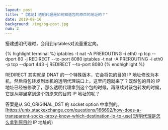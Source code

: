 ```yaml
---
layout: post
title: "【笔记】透明代理是如何知道包的原目的地址的？"
date: 2019-08-16
background: /img/bg-post.jpg
num: 2
---
```


搭建透明代理时，会用到iptables对流量重定向。

{% highlight terminal %}
iptables -t nat -A PREROUTING -i eth0 -p tcp --dport 80 -j REDIRECT --to-port 8080
iptables -t nat -A PREROUTING -i eth0 -p tcp --dport 443 -j REDIRECT --to-port 8080
{% endhighlight %}

REDIRECT 其实就是 DNAT 的一个特殊版本，它会将包的目的 IP 地址修改为本机，然后将包转发到本机的透明代理端口上。这里问题就来了？既然包的目的 IP 地址已经被修改了，那么透明代理拿到这个包的时候，再继续对该包转发的时候，它是从哪里拿到这个包原来的目的 IP 地址的呢？

答案是从 SO_ORIGINAL_DST 的 socket option 中拿到的。
[https://unix.stackexchange.com/questions/166692/how-does-a-transparent-socks-proxy-know-which-destination-ip-to-use](透明代理是怎么拿到原目的 IP 地址的)